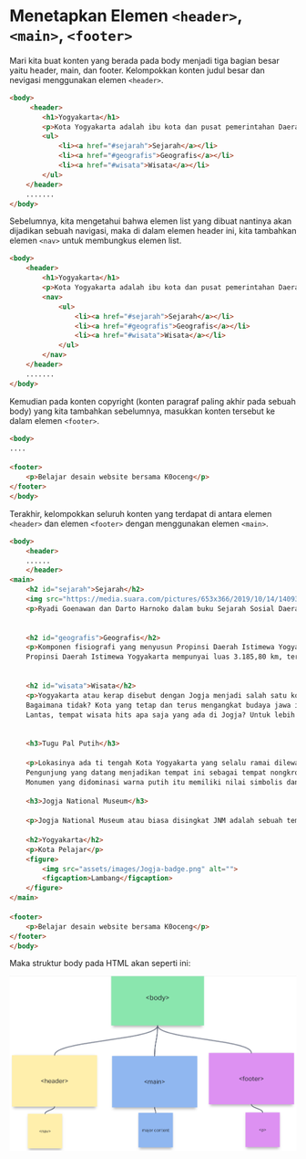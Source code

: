 # Menetapkan Elemen ```<header>```, ```<main>```, ```<footer>```

Mari kita buat konten yang berada pada body menjadi tiga bagian besar yaitu header, main, dan footer. Kelompokkan konten judul besar dan nevigasi menggunakan elemen ```<header>```.

```html
<body>
     <header>
        <h1>Yogyakarta</h1>
        <p>Kota Yogyakarta adalah ibu kota dan pusat pemerintahan Daerah Istimewa Yogyakarta, Indonesia.</p> 
        <ul>
            <li><a href="#sejarah">Sejarah</a></li>
            <li><a href="#geografis">Geografis</a></li>
            <li><a href="#wisata">Wisata</a></li>
        </ul>
    </header>
    .......
</body>
```

Sebelumnya, kita mengetahui bahwa elemen list yang dibuat nantinya akan dijadikan sebuah navigasi, maka di dalam elemen header ini, kita tambahkan elemen ```<nav>``` untuk membungkus elemen list.

```html
<body>
    <header>
        <h1>Yogyakarta</h1>
        <p>Kota Yogyakarta adalah ibu kota dan pusat pemerintahan Daerah Istimewa Yogyakarta, Indonesia.</p>
        <nav> 
            <ul>
                <li><a href="#sejarah">Sejarah</a></li>
                <li><a href="#geografis">Geografis</a></li>
                <li><a href="#wisata">Wisata</a></li>
            </ul>
        </nav>
    </header>
    .......
</body>
```

Kemudian pada konten copyright (konten paragraf paling akhir pada sebuah body) yang kita tambahkan sebelumnya, masukkan konten tersebut ke dalam elemen ```<footer>```.

```html
<body>
....

<footer>
    <p>Belajar desain website bersama K0oceng</p>
</footer>
</body>
```

Terakhir, kelompokkan seluruh konten yang terdapat di antara elemen ```<header>``` dan elemen ```<footer>``` dengan menggunakan elemen ```<main>```.

```html
<body>
    <header>
    ......
    </header>
<main>
    <h2 id="sejarah">Sejarah</h2>
    <img src="https://media.suara.com/pictures/653x366/2019/10/14/14093-tugu-pal-putih-atau-tugu-yogyakarta-suaraeleonora-pew.jpg" alt="sejarah">
    <p>Ryadi Goenawan dan Darto Harnoko dalam buku Sejarah Sosial Daerah, Daerah Istimewa Yogyakarta (1993) menjelaskan, ada pihak yang menyatakan bahwa nama Kota Yogyakarta berasal dari kata "Ayodya" yang berarti kemenangan dan "Karta" yang berarti kota. Lalu sebuah buku yang dikarang oleh C.F. Winter (1928), menyatakan bahwa Ngayogyakarta itu berasal dari kata "Jogja" yang berarti baik, sedangkan "Karta" berarti aman dan makmur.</p>
    
    
    <h2 id="geografis">Geografis</h2>
    <p>Komponen fisiografi yang menyusun Propinsi Daerah Istimewa Yogyakarta terdiri dari 4 (empat) satuan fisiografis yaitu Satuan Pegunungan Selatan (Dataran Tinggi Karst) dengan ketinggian tempat berkisar antara 150 - 700 meter, Satuan Gunungapi Merapi dengan ketinggian tempat berkisar antara 80 - 2.911 meter, Satuan Dataran Rendah yang membentang antara Pegunungan Selatan dan Pegunungan Kulonprogo pada ketinggian 0 - 80 meter, dan Pegunungan Kulonprogo dengan ketinggian hingga 572 meter.
    Propinsi Daerah Istimewa Yogyakarta mempunyai luas 3.185,80 km, terdiri dari 4 kabupaten dan 1 Kota, yaitu Kota Yogyakarta, Kabupaten Sleman, Kabupaten Bantul, Kabupaten Gunungkidul, dan Kabupaten Kulonprogo. Setiap kabupaten/kota mempunyai kondisi fisik yang berbeda sehingga potensi alam yang tersedia juga tidak sama. Perbedaan kondisi fisik ini ikut menentukan dalam rencana pengembangan daerah.</p>
    
    
    <h2 id="wisata">Wisata</h2>
    <p>Yogyakarta atau kerap disebut dengan Jogja menjadi salah satu kota besar di Provinsi Daerah Istimewa Yogyakarta yang tidak pernah sepi.
    Bagaimana tidak? Kota yang tetap dan terus mengangkat budaya jawa ini menghadirkan banyak tempat wisata yang menjadi daya tarik. Tempat wisata yang ada pun tergolong hits dan instagramable, sehingga banyak anak muda yang menjadikan kota ini destinasi wisata wajib dikunjungi.
    Lantas, tempat wisata hits apa saja yang ada di Jogja? Untuk lebih jelasnya, simak ulasan berikut ini.</p>
    
    
    <h3>Tugu Pal Putih</h3>

    <p>Lokasinya ada ti tengah Kota Yogyakarta yang selalu ramai dilewati kendaraan. Jaraknya dari Malioboro adalah 1 - 2 kilometer(km) dan dapat ditemput dengan jalan kaki mulai dari 15 menit.
    Pengunjung yang datang menjadikan tempat ini sebagai tempat nongkrong dan berfoto.
    Monumen yang didominasi warna putih itu memiliki nilai simbolis dan merupakan bangunan yang menghubungkan Pantai Parangtritis, Panggung Krapyak, Keraton Yogyakarta, dan Gunung Merapi.</p> 
    
    <h3>Jogja National Museum</h3>

    <p>Jogja National Museum atau biasa disingkat JNM adalah sebuah tempat wisata sejarah yang ada dekat kawasan Malioboro.  Jaraknya dari Malioboro adalah 2 km dengan waktu berkendara kira-kira 11 menit.  Museum ini dulunya adalah area kompleks gedung Akademi Seni Rupa Indonesia (ASRI) dan Fakultas Seni Rupa dan Desain (FSRD) yang kini sudah berdiri sendiri menjadi Institut Seni Indonesia (ISI) Yogyakarta. Setelah bertahun-tahun tak terurus gedung ini akhirnya dijadikan museum pada tahun 2006 dan digunakan untuk ruang aktivitas seni dan budaya untuk publik.</p>

    <h2>Yogyakarta</h2>
    <p>Kota Pelajar</p>
    <figure>
        <img src="assets/images/Jogja-badge.png" alt="">
        <figcaption>Lambang</figcaption>
    </figure>
</main>

<footer>
    <p>Belajar desain website bersama K0oceng</p>
</footer>
</body>
```

Maka struktur body pada HTML akan seperti ini:

![screenshot](https://github.com/adyuta447/learn-html-css/blob/main/3.%20Pendalaman%20HTML/img/2022-03-26_16-24.png)